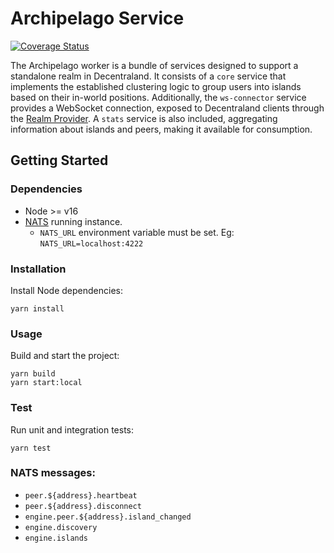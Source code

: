 # Archipelago Service

[![Coverage Status](https://coveralls.io/repos/github/decentraland/archipelago-workers/badge.svg?branch=coverage)](https://coveralls.io/github/decentraland/archipelago-workers?branch=coverage)

The Archipelago worker is a bundle of services designed to support a standalone realm in Decentraland. It consists of a `core` service that implements the established clustering logic to group users into islands based on their in-world positions. Additionally, the `ws-connector` service provides a WebSocket connection, exposed to Decentraland clients through the [Realm Provider](https://github.com/decentraland/realm-provider/). A `stats` service is also included, aggregating information about islands and peers, making it available for consumption.

## Getting Started

### Dependencies

- Node >= v16
- [NATS](https://nats.io/) running instance.
   - `NATS_URL` environment variable must be set. Eg: `NATS_URL=localhost:4222`

### Installation

Install Node dependencies:

```
yarn install
```

### Usage

Build and start the project:

```
yarn build
yarn start:local
```

### Test

Run unit and integration tests:

```
yarn test
```

### NATS messages:

- `peer.${address}.heartbeat`
- `peer.${address}.disconnect`
- `engine.peer.${address}.island_changed`
- `engine.discovery`
- `engine.islands`
